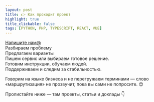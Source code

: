 ```yaml
---
layout: post
title: 👉 Как проходит проект
highlight: true
title_clickable: false
tags: [PYTHON, PHP, TYPESCRIPT, REACT, VUE]
---
```


<div class="step-flow" role="list" aria-label="Как проходит проект">
  <div class="step" role="listitem"><a href="/contacts">Напишите нам<span class="contact-badge">@</span></a></div>
  <div class="step" role="listitem">Разбираем проблему</div>
  <div class="step" role="listitem">Предлагаем варианты</div>
  <div class="step" role="listitem">Пишем сервис или выбираем готовое решение.</div>
  <div class="step" role="listitem">Готовим инструкции, обучаем людей.</div>
  <div class="step" role="listitem">Поддерживаем и следим за стабильностью.</div>
</div>

Говорим на языке бизнеса и не перегружаем терминами — слово «маршрутизация» не прозвучит, пока вы сами не попросите. 😊

Пролистайте ниже — там проекты, статьи и доклады 👇
